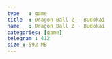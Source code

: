 ```yaml
---
type   : game
title  : Dragon Ball Z - Budokai
name   : Dragon Ball Z - Budokai
categories: [game]
telegram : 412
size : 592 MB
---
```



